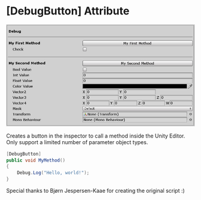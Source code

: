 # [DebugButton] Attribute

<p align="center">
<img src="debug-button-attribute.png">
</p>

Creates a button in the inspector to call a method inside the Unity Editor. Only support a limited number of parameter object types.

```csharp
[DebugButton]
public void MyMethod()
{
    Debug.Log("Hello, world!");
}
```

Special thanks to Bjørn Jespersen-Kaae for creating the original script :)
